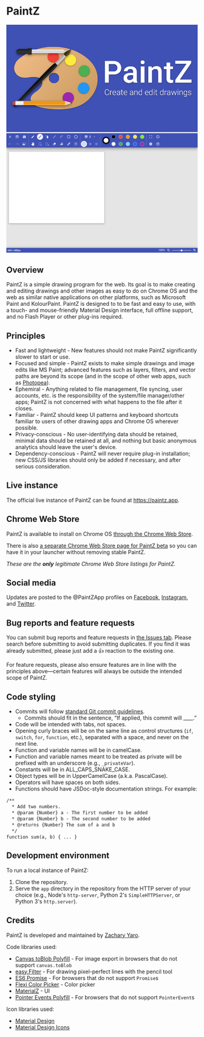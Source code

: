 # PaintZ
<img src="https://raw.githubusercontent.com/ZMYaro/paintz/master/app/images/og_image.png" width="640" alt="PaintZ logo." />
<img src="https://raw.githubusercontent.com/ZMYaro/paintz/master/app/images/full_scrnsht.png" width="640" alt="Screenshot of PaintZ." />


## Overview

PaintZ is a simple drawing program for the web.  Its goal is to make creating and editing drawings and other images as easy to do on Chrome OS and the web as similar native applications on other platforms, such as Microsoft Paint and KolourPaint.  PaintZ is designed to to be fast and easy to use, with a touch- and mouse-friendly Material Design interface, full offline support, and no Flash Player or other plug-ins required.


## Principles

* Fast and lightweight - New features should not make PaintZ significantly slower to start or use.
* Focused and simple - PaintZ exists to make simple drawings and image edits like MS Paint; advanced features such as layers, filters, and vector paths are beyond its scope (and in the scope of other web apps, such as [Photopea](https://photopea.com)).
* Ephemiral - Anything related to file management, file syncing, user accounts, etc. is the responsibility of the system/file manager/other apps; PaintZ is not concerned with what happens to the file after it closes.
* Familiar - PaintZ should keep UI patterns and keyboard shortcuts familiar to users of other drawing apps and Chrome OS wherever possible.
* Privacy-conscious - No user-identifying data should be retained, minimal data should be retained at all, and nothing but basic anonymous analytics should leave the user's device.
* Dependency-conscious - PaintZ will never require plug-in installation; new CSS/JS libraries should only be added if necessary, and after serious consideration.


## Live instance

The official live instance of PaintZ can be found at https://paintz.app.


## Chrome Web Store

PaintZ is available to install on Chrome OS [through the Chrome Web Store](https://chrome.google.com/webstore/detail/gdjcnhanmagpjdpilaehedkchegnkdoj).

There is also [a separate Chrome Web Store page for PaintZ beta](https://chrome.google.com/webstore/detail/nnjcoegaaijffkibjhbgcbejklgcmlmh) so you can have it in your launcher without removing stable PaintZ.

_These are the **only** legitimate Chrome Web Store listings for PaintZ._


## Social media

Updates are posted to the @PaintZApp profiles on [Facebook](https://www.facebook.com/PaintZApp), [Instagram](https://www.instagram.com/PaintZApp), and [Twitter](https://twitter.com/PaintZApp).


## Bug reports and feature requests

You can submit bug reports and feature requests in [the Issues tab](https://github.com/ZMYaro/paintz/issues).  Please search before submitting to avoid submitting duplicates.  If you find it was already submitted, please just add a 👍 reaction to the existing one.

For feature requests, please also ensure features are in line with the principles above—certain features will always be outside the intended scope of PaintZ.


## Code styling

* Commits will follow [standard Git commit guidelines](http://git-scm.com/book/ch5-2.html#Commit-Guidelines).
  - Commits should fit in the sentence, “If applied, this commit will \_\_\_\_.”
* Code will be intended with tabs, not spaces.
* Opening curly braces will be on the same line as control structures (`if`, `switch`, `for`, `function`, etc.), separated with a space, and never on the next line.
* Function and variable names will be in camelCase.
* Function and variable names meant to be treated as private will be prefixed with an underscore (e.g., `_privateVar`).
* Constants will be in ALL\_CAPS\_SNAKE\_CASE.
* Object types will be in UpperCamelCase (a.k.a. PascalCase).
* Operators will have spaces on both sides.
* Functions should have JSDoc-style documentation strings.  For example:

```
/**
  * Add two numbers.
  * @param {Number} a - The first number to be added
  * @param {Number} b - The second number to be added
  * @returns {Number} The sum of a and b
  */
function sum(a, b) { ... }
```


## Development environment

To run a local instance of PaintZ:

1. Clone the repository.
2. Serve the `app` directory in the repository from the HTTP server of your choice (e.g., Node's `http-server`, Python 2's `SimpleHTTPServer`, or Python 3's `http.server`).


## Credits

PaintZ is developed and maintained by [Zachary Yaro](https://zmyaro.com).

Code libraries used:
* [Canvas toBlob Polyfill](https://developer.mozilla.org/en-US/docs/Web/API/HTMLCanvasElement/toBlob#Polyfill) - For image export in browsers that do not support `canvas.toBlob`
* [easy.Filter](http://members.chello.at/easyfilter/canvas.html) - For drawing pixel-perfect lines with the pencil tool
* [ES6 Promise](https://github.com/stefanpenner/es6-promise) - For browsers that do not support `Promise`s
* [Flexi Color Picker](http://www.daviddurman.com/flexi-color-picker) - Color picker
* [MaterialZ](https://materialz.dev) - UI
* [Pointer Events Polyfill](https://github.com/jquery/PEP) - For browsers that do not support `PointerEvent`s

Icon libraries used:
* [Material Design](https://material.io/resources/icons)
* [Material Design Icons](https://materialdesignicons.com)
